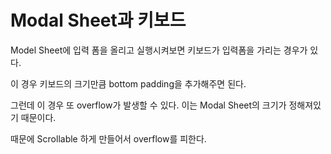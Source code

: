 # Modal Sheet과 키보드

Model Sheet에 입력 폼을 올리고 실행시켜보면
키보드가 입력폼을 가리는 경우가 있다.

이 경우 키보드의 크기만큼 bottom padding을 추가해주면 된다.

그런데 이 경우 또 overflow가 발생할 수 있다.
이는 Modal Sheet의 크기가 정해져있기 때문이다.

때문에 Scrollable 하게 만들어서 overflow를 피한다.